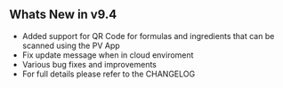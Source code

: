 Whats New in v9.4
--------------------------
- Added support for QR Code for formulas and ingredients that can be scanned using the PV App
- Fix update message when in cloud enviroment
- Various bug fixes and improvements
- For full details please refer to the CHANGELOG
